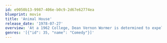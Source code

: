 ```yaml
---
id: e9050b13-9987-406e-b0c9-2d67e62774ea
blueprint: movie
title: 'Animal House'
release_date: '1978-07-27'
overview: 'At a 1962 College, Dean Vernon Wormer is determined to expel the entire Delta Tau Chi Fraternity, but those troublemakers have other plans for him.'
genres: '[{"id": 35, "name": "Comedy"}]'
---
```

